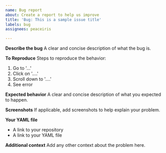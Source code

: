 ```yaml
---
name: Bug report
about: Create a report to help us improve
title: 'Bug: This is a sample issue title'
labels: bug
assignees: peaceiris

---
```


**Describe the bug**
A clear and concise description of what the bug is.

**To Reproduce**
Steps to reproduce the behavior:
1. Go to '...'
2. Click on '....'
3. Scroll down to '....'
4. See error

**Expected behavior**
A clear and concise description of what you expected to happen.

**Screenshots**
If applicable, add screenshots to help explain your problem.

**Your YAML file**
- A link to your repository
- A link to your YAML file

**Additional context**
Add any other context about the problem here.
